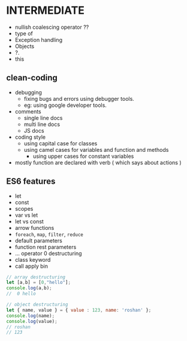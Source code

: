 
# INTERMEDIATE

- nullish coalescing operator ??
- type of
- Exception handling
- Objects
- ?.
- this

## clean-coding

- debugging
  - fixing bugs and errors using debugger tools.
  - eg: using google developer tools.
- comments
  - single line docs
  - multi line docs
  - JS docs
- coding style
  - using capital case for classes
  - using camel cases for variables and function and methods
    - using upper cases for constant variables
- mostly function are declared with verb ( which says about actions )

## ES6 features

- let
- const
- scopes
- var vs let
- let vs const
- arrow functions
- `foreach`, `map`, `filter`, `reduce`
- default parameters
- function rest parameters
- ... operator
0 destructuring
- class keyword
- call apply bin

```javascript
// array destructuring
let [a,b] = [0,"hello"];
console.log(a,b);
//  0 hello
```

```javascript
// object destructuring
let { name, value } = { value : 123, name: 'roshan' };
console.log(name);
console.log(value);
// roshan
// 123     
```
